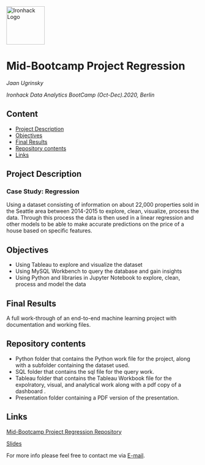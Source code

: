<img src="https://bit.ly/2VnXWr2" alt="Ironhack Logo" width="100"/>

# Mid-Bootcamp Project Regression

*Jaan Ugrinsky*

*Ironhack Data Analytics BootCamp (Oct-Dec).2020, Berlin*

## Content

- [Project Description](#project-description)
- [Objectives](#objectives)
- [Final Results](#Final-Results)
- [Repository contents](#Repository-contents)
- [Links](#links)

## Project Description

### Case Study: Regression

Using a dataset consisting of information on about 22,000 properties sold in the Seattle area between 2014-2015 to explore, clean, visualize, process the data. Through this process the data is then used in a linear regression and other models to be able to make accurate predictions on the price of a house based on specific features.

## Objectives

- Using Tableau to explore and visualize the dataset
- Using MySQL Workbench to query the database and gain insights
- Using Python and libraries in Jupyter Notebook to explore, clean, process and model the data

## Final Results

A full work-through of an end-to-end machine learning project with documentation and working files.

## Repository contents

- Python folder that contains the Python work file for the project, along with a subfolder containing the dataset used.
- SQL folder that contains the sql file for the query work.
- Tableau folder that contains the Tableau Workbook file for the expolratory, visual, and analytical work along with a pdf copy of a dashboard .
- Presentation folder containing a PDF version of the presentation.

## Links

[Mid-Bootcamp Project Regression Repository](https://github.com/jaanugrinsky/Mid-bootcamp-project---Regression-with-Housing-Data)

[Slides](https://www.canva.com/design/DAEN94_8elA/YTS3CwrQ5rJj-TajlVKcOg/view?utm_content=DAEN94_8elA&utm_campaign=designshare&utm_medium=link&utm_source=publishsharelink)

For more info please feel free to contact me via [E-mail](Jaan.Ugrinsy@googlemail.com).
